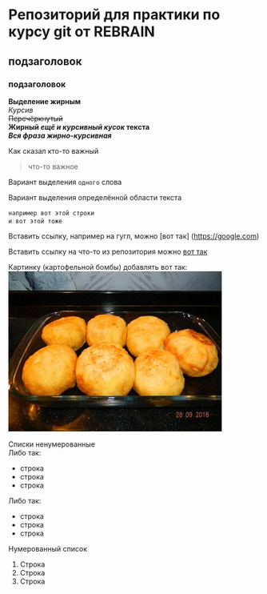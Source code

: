 # Репозиторий для практики по курсу git от REBRAIN  
## подзаголовок  
### подзаголовок
  	
**Выделение жирным**  
*Курсив*  
~~Перечёркнутый~~  
**Жирный _ещё и курсивный кусок_ текста**  
***Вся фраза жирно-курсивная***  
  
Как сказал кто-то важный  
>что-то важное  
  
Вариант выделения `одного` слова  
  
Вариант выделения определённой области текста  
```
например вот этой строки  
и вот этой тоже  
```
  
Вставить ссылку, например на гугл, можно [вот так] (https://google.com)  
  
Вставить ссылку на что-то из репозитория можно [вот так](deleted.txt)  
  
Картинку (картофельной бомбы) добавлять вот так:  
![картофельная бомба](i.jpeg)
  
Списки ненумерованные  
Либо так: 
- строка  
- строка  
- строка  

Либо так:
* строка  
* строка  
* строка  
  
Нумерованный список
1. Строка  
2. Строка  
3. Строка  
